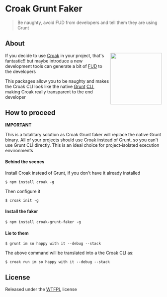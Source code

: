 # Croak Grunt Faker

> Be naughty, avoid FUD from developers and tell them they are using Grunt

## About

<img align="right" height="165" src="http://oi39.tinypic.com/2qmf5gh.jpg" />

If you decide to use [Croak][croak] in your project, that's fantastic!!
but maybe introduce a new development tools can generate a bit of [FUD][fud] to the developers

This packages allow you to be naughty and makes the Croak CLI look like 
the native [Grunt][grunt] [CLI][gruntcli], making Croak really transparent to the end developer

## How to proceed

**IMPORTANT**

This is a totalitary solution as Croak Grunt faker will replace the native Grunt binary. 
All of your projects should use Croak instead of Grunt, so you can't use Grunt CLI directly. 
This is an ideal choice for project-isolated execution environments

#### Behind the scenes

Install Croak instead of Grunt, if you don't have it already installed
```
$ npm install croak -g
```

Then configure it
```
$ croak init -g
```

#### Install the faker

```
$ npm install croak-grunt-faker -g
```

#### Lie to them

```
$ grunt im so happy with it --debug --stack
```

The above command will be translated into a the Croak CLI as:
```
$ croak run im so happy with it --debug --stack
```

## License

Released under the [WTFPL][wtfpl] license

[croak]: https://github.com/AdesisNetlife/croak
[grunt]: http://gruntjs.com
[gruntcli]: http://gruntjs.com/using-the-cli
[fud]: http://es.wikipedia.org/wiki/Fear,_uncertainty_and_doubt
[wtfpl]: http://www.wtfpl.net/
